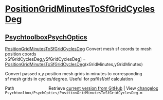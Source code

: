 # [PositionGridMinutesToSfGridCyclesDeg](PositionGridMinutesToSfGridCyclesDeg)
## [Psychtoolbox](Psychtoolbox)[PsychOptics](PsychOptics)

[PositionGridMinutesToSfGridCyclesDeg](PositionGridMinutesToSfGridCyclesDeg)  Convert mesh sf coords to mesh position coords  
    xSfGridCyclesDeg,ySfGridCyclesDeg] = [PositionGridMinutesToSfGridCyclesDeg](PositionGridMinutesToSfGridCyclesDeg)(xGridMinutes,yGridMinutes)  
  
 Convert passed x,y position mesh grids in minutes to corresponding  
 sf mesh grids in cycles/degree.  Useful for psf/lsf/otf calculation  




<div class="code_header" style="text-align:right;">
  <span style="float:left;">Path&nbsp;&nbsp;</span> <span class="counter">Retrieve <a href=
  "https://raw.github.com/Psychtoolbox-3/Psychtoolbox-3/beta/Psychtoolbox/PsychOptics/PositionGridMinutesToSfGridCyclesDeg.m">current version from GitHub</a> | View <a href=
  "https://github.com/Psychtoolbox-3/Psychtoolbox-3/commits/beta/Psychtoolbox/PsychOptics/PositionGridMinutesToSfGridCyclesDeg.m">changelog</a></span>
</div>
<div class="code">
  <code>Psychtoolbox/PsychOptics/PositionGridMinutesToSfGridCyclesDeg.m</code>
</div>


